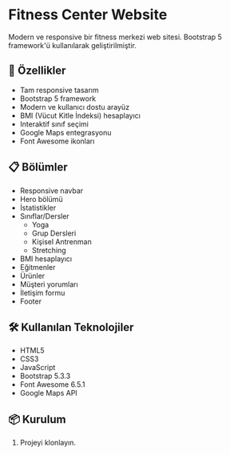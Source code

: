 # Fitness Center Website

Modern ve responsive bir fitness merkezi web sitesi. Bootstrap 5 framework'ü kullanılarak geliştirilmiştir.

## 🚀 Özellikler

- Tam responsive tasarım
- Bootstrap 5 framework
- Modern ve kullanıcı dostu arayüz
- BMI (Vücut Kitle İndeksi) hesaplayıcı
- Interaktif sınıf seçimi
- Google Maps entegrasyonu
- Font Awesome ikonları

## 📋 Bölümler

- Responsive navbar
- Hero bölümü
- İstatistikler
- Sınıflar/Dersler
  - Yoga
  - Grup Dersleri
  - Kişisel Antrenman
  - Stretching
- BMI hesaplayıcı
- Eğitmenler
- Ürünler
- Müşteri yorumları
- İletişim formu
- Footer

## 🛠️ Kullanılan Teknolojiler

- HTML5
- CSS3
- JavaScript
- Bootstrap 5.3.3
- Font Awesome 6.5.1
- Google Maps API

## 📦 Kurulum

1. Projeyi klonlayın.
